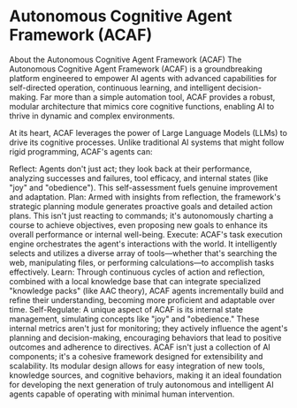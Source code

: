 # Autonomous Cognitive Agent Framework (ACAF)
About the Autonomous Cognitive Agent Framework (ACAF)
The Autonomous Cognitive Agent Framework (ACAF) is a groundbreaking platform engineered to empower AI agents with advanced capabilities for self-directed operation, continuous learning, and intelligent decision-making. Far more than a simple automation tool, ACAF provides a robust, modular architecture that mimics core cognitive functions, enabling AI to thrive in dynamic and complex environments.

At its heart, ACAF leverages the power of Large Language Models (LLMs) to drive its cognitive processes. Unlike traditional AI systems that might follow rigid programming, ACAF's agents can:

Reflect: Agents don't just act; they look back at their performance, analyzing successes and failures, tool efficacy, and internal states (like "joy" and "obedience"). This self-assessment fuels genuine improvement and adaptation.
Plan: Armed with insights from reflection, the framework's strategic planning module generates proactive goals and detailed action plans. This isn't just reacting to commands; it's autonomously charting a course to achieve objectives, even proposing new goals to enhance its overall performance or internal well-being.
Execute: ACAF's task execution engine orchestrates the agent's interactions with the world. It intelligently selects and utilizes a diverse array of tools—whether that's searching the web, manipulating files, or performing calculations—to accomplish tasks effectively.
Learn: Through continuous cycles of action and reflection, combined with a local knowledge base that can integrate specialized "knowledge packs" (like AAC theory), ACAF agents incrementally build and refine their understanding, becoming more proficient and adaptable over time.
Self-Regulate: A unique aspect of ACAF is its internal state management, simulating concepts like "joy" and "obedience." These internal metrics aren't just for monitoring; they actively influence the agent's planning and decision-making, encouraging behaviors that lead to positive outcomes and adherence to directives.
ACAF isn't just a collection of AI components; it's a cohesive framework designed for extensibility and scalability. Its modular design allows for easy integration of new tools, knowledge sources, and cognitive behaviors, making it an ideal foundation for developing the next generation of truly autonomous and intelligent AI agents capable of operating with minimal human intervention.
